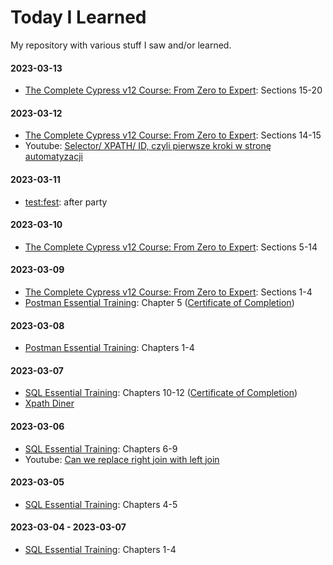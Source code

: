 # Today I Learned
My repository with various stuff I saw and/or learned.

#### 2023-03-13
- [The Complete Cypress v12 Course: From Zero to Expert](https://github.com/lukmarcus/cypress-learning): Sections 15-20

#### 2023-03-12
- [The Complete Cypress v12 Course: From Zero to Expert](https://github.com/lukmarcus/cypress-learning): Sections 14-15
- Youtube: [Selector/ XPATH/ ID, czyli pierwsze kroki w stronę automatyzacji](https://youtu.be/fCzOBek4e1s)

#### 2023-03-11
- [test:fest](https://testfest.pl/): after party

#### 2023-03-10
- [The Complete Cypress v12 Course: From Zero to Expert](https://github.com/lukmarcus/cypress-learning): Sections 5-14

#### 2023-03-09
- [The Complete Cypress v12 Course: From Zero to Expert](https://github.com/lukmarcus/cypress-learning): Sections 1-4
- [Postman Essential Training](/Postman_Essential_Training): Chapter 5 ([Certificate of Completion](https://www.linkedin.com/learning/certificates/440967d757b9bef0871176ed9b90089cba38807a5c458d1243d46670c0466d6a))

#### 2023-03-08
- [Postman Essential Training](/Postman_Essential_Training): Chapters 1-4

#### 2023-03-07
- [SQL Essential Training](/SQL_Essential_Training): Chapters 10-12 ([Certificate of Completion](https://www.linkedin.com/learning/certificates/0efc569036f54f9627183b3c0a04b49d67c320b3d2af6a5b140d9c60ab09ab1a))
- [Xpath Diner](https://topswagcode.com/xpath/)

#### 2023-03-06
- [SQL Essential Training](/SQL_Essential_Training): Chapters 6-9
- Youtube: [Can we replace right join with left join](https://www.youtube.com/watch?v=xHoXppyDuxs)

#### 2023-03-05
- [SQL Essential Training](/SQL_Essential_Training): Chapters 4-5

#### 2023-03-04 - 2023-03-07
- [SQL Essential Training](/SQL_Essential_Training): Chapters 1-4
